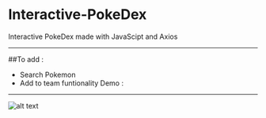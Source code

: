 # Interactive-PokeDex
Interactive PokeDex made with JavaScipt and Axios
**************************************************
##To add :
* Search Pokemon
* Add to team funtionality
Demo : 
***************************************************
![alt text](https://i.gyazo.com/bde31f6e0de70c861ae9a4861ca0a161.png)
